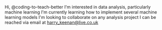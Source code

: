 Hi, @coding-to-teach-better
I'm interested in data analysis, particularly machine learning 
I'm currently learning how to implement several machine learning models 
I'm looking to collaborate on any analysis project
I can be reached via email at harry_keenan@live.co.uk
